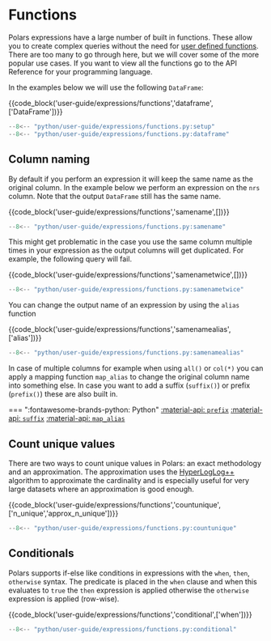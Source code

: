 # Functions

Polars expressions have a large number of built in functions. These allow you to create complex queries without the need for [user defined functions](user-defined-functions.md). There are too many to go through here, but we will cover some of the more popular use cases. If you want to view all the functions go to the API Reference for your programming language.

In the examples below we will use the following `DataFrame`:

{{code_block('user-guide/expressions/functions','dataframe',['DataFrame'])}}

```python exec="on" result="text" session="user-guide/functions"
--8<-- "python/user-guide/expressions/functions.py:setup"
--8<-- "python/user-guide/expressions/functions.py:dataframe"
```

## Column naming

By default if you perform an expression it will keep the same name as the original column. In the example below we perform an expression on the `nrs` column. Note that the output `DataFrame` still has the same name.

{{code_block('user-guide/expressions/functions','samename',[])}}

```python exec="on" result="text" session="user-guide/functions"
--8<-- "python/user-guide/expressions/functions.py:samename"
```

This might get problematic in the case you use the same column multiple times in your expression as the output columns will get duplicated. For example, the following query will fail.

{{code_block('user-guide/expressions/functions','samenametwice',[])}}

```python exec="on" result="text" session="user-guide/functions"
--8<-- "python/user-guide/expressions/functions.py:samenametwice"
```

You can change the output name of an expression by using the `alias` function

{{code_block('user-guide/expressions/functions','samenamealias',['alias'])}}

```python exec="on" result="text" session="user-guide/functions"
--8<-- "python/user-guide/expressions/functions.py:samenamealias"
```

In case of multiple columns for example when using `all()` or `col(*)` you can apply a mapping function `map_alias` to change the original column name into something else. In case you want to add a suffix (`suffix()`) or prefix (`prefix()`) these are also built in.

=== ":fontawesome-brands-python: Python"
[:material-api: `prefix`](https://pola-rs.github.io/polars/py-polars/html/reference/expressions/api/polars.Expr.prefix.html)
[:material-api: `suffix`](https://pola-rs.github.io/polars/py-polars/html/reference/expressions/api/polars.Expr.suffix.html)
[:material-api: `map_alias`](https://pola-rs.github.io/polars/py-polars/html/reference/expressions/api/polars.Expr.map_alias.html)

## Count unique values

There are two ways to count unique values in Polars: an exact methodology and an approximation. The approximation uses the [HyperLogLog++](https://en.wikipedia.org/wiki/HyperLogLog) algorithm to approximate the cardinality and is especially useful for very large datasets where an approximation is good enough.

{{code_block('user-guide/expressions/functions','countunique',['n_unique','approx_n_unique'])}}

```python exec="on" result="text" session="user-guide/functions"
--8<-- "python/user-guide/expressions/functions.py:countunique"
```

## Conditionals

Polars supports if-else like conditions in expressions with the `when`, `then`, `otherwise` syntax. The predicate is placed in the `when` clause and when this evaluates to `true` the `then` expression is applied otherwise the `otherwise` expression is applied (row-wise).

{{code_block('user-guide/expressions/functions','conditional',['when'])}}

```python exec="on" result="text" session="user-guide/functions"
--8<-- "python/user-guide/expressions/functions.py:conditional"
```
